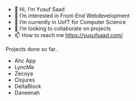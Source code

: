- 👋 Hi, I’m Yusuf Saad
- 👀 I’m interested in Front-End Webdevelopment
- 🌱 I’m currently in UofT for Computer Science
- 💞️ I’m looking to collaborate on projects
- 📫 How to reach me https://yusufsaad.com/

Projects done so far..

- Ahc App
- LyncMe
- Zecoya
- Clojures
- DeltaBlock
- Daneenah
